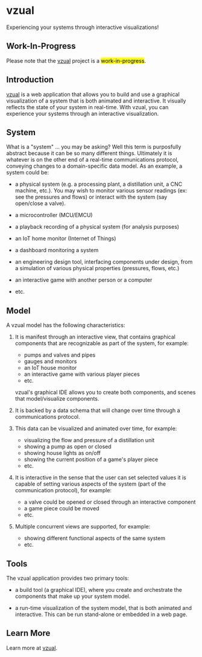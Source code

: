 # vzual

Experiencing your systems through interactive visualizations!

## Work-In-Progress

Please note that the [vzual] project is a <mark>work-in-progress</mark>.

## Introduction

[vzual] is a web application that allows you to build and use a
graphical visualization of a system that is both animated and
interactive. It visually reflects the state of your system in
real-time. With vzual, you can experience your systems through an
interactive visualization.

## System

What is a "system" ... you may be asking? Well this term is
purposfully abstract because it can be so many different
things. Ultimately it is whatever is on the other end of a real-time
communications protocol, conveying changes to a domain-specific data
model. As an example, a system could be:

- a physical system (e.g. a processing plant, a distillation unit, a
  CNC machine, etc.). You may wish to monitor various sensor readings
  (ex: see the pressures and flows) or interact with the system (say
  open/close a valve).

- a microcontroller (MCU/EMCU)

- a playback recording of a physical system (for analysis purposes)

- an IoT home monitor (Internet of Things)

- a dashboard monitoring a system

- an engineering design tool, interfacing components under design,
  from a simulation of various physical properties (pressures, flows,
  etc.)

- an interactive game with another person or a computer

- etc.

## Model

A vzual model has the following characteristics:

1. It is manifest through an interactive view, that contains graphical
   components that are recognizable as part of the system, for example:

   - pumps and valves and pipes
   - gauges and monitors
   - an IoT house monitor
   - an interactive game with various player pieces
   - etc.

   vzual's graphical IDE allows you to create both components, and
   scenes that model/visualize components.

2. It is backed by a data schema that will change over time through a
   communications protocol.

3. This data can be visualized and animated over time, for example:

   - visualizing the flow and pressure of a distillation unit
   - showing a pump as open or closed
   - showing house lights as on/off
   - showing the current position of a game's player piece
   - etc.

4. It is interactive in the sense that the user can set selected
   values it is capable of setting various aspects of the system (part
   of the communication protocol), for example:

   - a valve could be opened or closed through an interactive component
   - a game piece could be moved
   - etc.

5. Multiple concurrent views are supported, for example:

   - showing different functional aspects of the same system
   - etc.

## Tools

The vzual application provides two primary tools:

- a build tool (a graphical IDE), where you create and orchestrate the
  components that make up your system model.

- a run-time visualization of the system model, that is both animated
  and interactive. This can be run stand-alone or embedded in a web
  page.


## Learn More

Learn more at [vzual].



<!--- Markdown Links ---> 

[vzual]:  https://vzual.org
